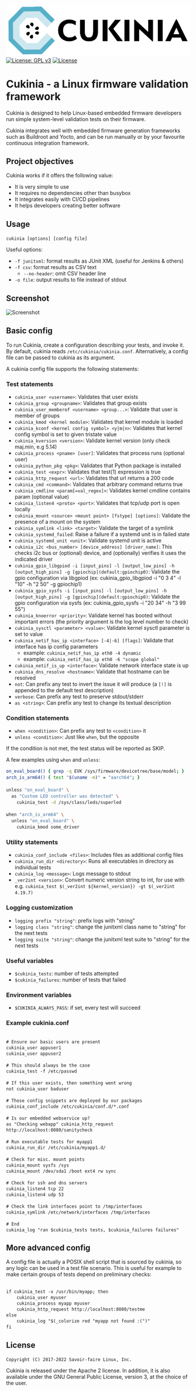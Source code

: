 ![cukinia logo](./doc/cukinia_logo.png?raw=true)
[![License: GPL v3](https://img.shields.io/badge/License-GPL%20v3-blue.svg)](https://www.gnu.org/licenses/gpl-3.0.html)
[![License](https://img.shields.io/badge/License-Apache%202.0-blue.svg)](https://opensource.org/licenses/Apache-2.0)

# Cukinia - a Linux firmware validation framework

Cukinia is designed to help Linux-based embedded firmware developers
run simple system-level validation tests on their firmware.

Cukinia integrates well with embedded firmware generation frameworks
such as Buildroot and Yocto, and can be run manually or by your
favourite continuous integration framework.

## Project objectives

Cukinia works if it offers the following value:

* It is very simple to use
* It requires no dependencies other than busybox
* It integrates easily with CI/CD pipelines
* It helps developers creating better software

## Usage

``cukinia [options] [config file]``

Useful options:

* `-f junitxml`: format results as JUnit XML (useful for Jenkins & others)
* `-f csv`: format results as CSV text
    * `--no-header`: omit CSV header line
* `-o file`: output results to file instead of stdout

## Screenshot

![Screenshot](doc/screenshot.png)

## Basic config

To run Cukinia, create a configuration describing your tests, and
invoke it. By default, cukinia reads ``/etc/cukinia/cukinia.conf``.
Alternatively, a config file can be passed to cukinia as its argument.

A cukinia config file supports the following statements:

### Test statements

* ``cukinia_user <username>``: Validates that user exists
* ``cukinia_group <groupname>``: Validates that group exists
* ``cukinia_user_memberof <username> <group...>``: Validate that user is member of groups
* ``cukinia_kmod <kernel module>``: Validates that kernel module is loaded
* ``cukinia_kconf <kernel config symbol> <y|m|n>``: Validates that kernel config
  symbol is set to given tristate value
* ``cukinia_kversion <version>``: Validate kernel version (only check maj.min, e.g 5.14)
* ``cukinia_process <pname> [user]``: Validates that process runs (optional user)
* ``cukinia_python_pkg <pkg>``: Validates that Python package is installed
* ``cukinia_test <expr>``: Validates that test(1) expression is true
* ``cukinia_http_request <url>``: Validates that url returns a 200 code
* ``cukinia_cmd <command>``: Validates that arbitrary command returns true
* ``cukinia_cmdline <param[=val_regex]>``: Validates kernel cmdline contains param (optional value)
* ``cukinia_listen4 <proto> <port>``: Validates that tcp/udp port is open locally
* ``cukinia_mount <source> <mount point> [fstype] [options]``: Validate the
  presence of a mount on the system
* ``cukinia_symlink <link> <target>``: Validate the target of a symlink
* ``cukinia_systemd_failed``: Raise a failure if a systemd unit is in failed state
* ``cukinia_systemd_unit <unit>``: Validate systemd unit is active
* ``cukinia_i2c <bus_number> [device_address] [driver_name]``: This checks i2c bus or (optional) device, and (optionally) verifies it uses the indicated driver
* ``cukinia_gpio_libgpiod -i [input_pins] -l [output_low_pins] -h [output_high_pins]
  -g [gpiochip](default:gpiochip0)``: Validate the gpio configuration via libgpiod
  (ex: cukinia_gpio_libgpiod -i "0 3 4" -l "10" -h "2 50" -g gpiochip1)
* ``cukinia_gpio_sysfs -i [input_pins] -l [output_low_pins] -h [output_high_pins]
  -g [gpiochip](default:gpiochip0)``: Validate the gpio configuration via sysfs
  (ex: cukinia_gpio_sysfs -i "20 34" -h "3 99 55")
* ``cukinia_knoerror <priority>``: Validate kernel has booted without important
  errors (the priority argument is the log level number to check)
* ``cukinia_sysctl <parameter> <value>``: Validate kernel sysctl parameter is set to value
* ``cukinia_netif_has_ip <interface> [-4|-6] [flags]``: Validate that interface has ip config parameters
  * example: `cukinia_netif_has_ip eth0 -4 dynamic`
  * example: `cukinia_netif_has_ip eth0 -6 "scope global"`
* ``cukinia_netif_is_up <interface>``: Validate network interface state is up
* ``cukinia_dns_resolve <hostname>``: Validate that hostname can be resolved
* ``not``: Can prefix any test to invert the issue it will produce (a
  ``[!]`` is appended to the default test description)
* ``verbose``: Can prefix any test to preserve stdout/stderr
* ``as <string>``: Can prefix any test to change its textual description

### Condition statements

* `when <condition>`: Can prefix any test to `<condition>` it
* `unless <condition>`: Just like `when`, but the opposite

If the condition is not met, the test status will be reported as SKIP.

A few examples using `when` and `unless`:
``` bash
on_eval_board() { grep -q EVK /sys/firmware/devicetree/base/model; }
arch_is_arm64() { test "$(uname -m)" = "aarch64"; }

unless "on_eval_board" \
  as "Custom LED controller was detected" \
    cukinia_test -d /sys/class/leds/superled

when "arch_is_arm64" \
  unless "on_eval_board" \
    cukinia_kmod some_driver 
```

### Utility statements

* ``cukinia_conf_include <files>``: Includes files as additional config files
* ``cukinia_run_dir <directory>``: Runs all executables in directory as individual tests
* ``cukinia_log <message>``: Logs message to stdout
* ``_ver2int <version>``: Convert numeric version string to int, for use with
  e.g. ``cukinia_test $(_ver2int ${kernel_version}) -gt $(_ver2int 4.19.7)``

### Logging customization

* ``logging prefix "string"``: prefix logs with "string"
* ``logging class "string"``: change the junitxml class name to "string" for the next tests
* ``logging suite "string"``: change the junitxml test suite to "string" for the next tests

### Useful variables

* ``$cukinia_tests``: number of tests attempted
* ``$cukinia_failures``: number of tests that failed

### Environment variables

* ``$CUKINIA_ALWAYS_PASS``: if set, every test will succeed

### Example cukinia.conf

```shell

# Ensure our basic users are present
cukinia_user appuser1
cukinia_user appuser2

# This should always be the case
cukinia_test -f /etc/passwd

# If this user exists, then something went wrong
not cukinia_user baduser

# Those config snippets are deployed by our packages
cukinia_conf_include /etc/cukinia/conf.d/*.conf

# Is our embedded webservice up?
as "Checking webapp" cukinia_http_request http://localhost:8080/sanitycheck

# Run executable tests for myapp1
cukinia_run_dir /etc/cukinia/myapp1.d/

# Check for misc. mount points
cukinia_mount sysfs /sys
cukinia_mount /dev/sda1 /boot ext4 rw sync

# Check for ssh and dns servers
cukinia_listen4 tcp 22
cukinia_listen4 udp 53

# Check the link interfaces point to /tmp/interfaces
cukinia_symlink /etc/network/interfaces /tmp/interfaces

# End
cukinia_log "ran $cukinia_tests tests, $cukinia_failures failures"
```

## More advanced config

A config file is actually a POSIX shell script that is sourced by
cukinia, so any logic can be used in a test file scenario. This is
useful for example to make certain groups of tests depend on
preliminary checks:

```shell

if cukinia_test -x /usr/bin/myapp; then
	cukinia_user myuser
	cukinia_process myapp myuser
	cukinia_http_request http://localhost:8080/testme
else
	cukinia_log "$(_colorize red "myapp not found :(")"
fi

```

## License

`Copyright (C) 2017-2022 Savoir-faire Linux, Inc.`

Cukinia is released under the Apache 2 license. In addition, it is also
available under the GNU General Public License, version 3, at the choice of the
user.
